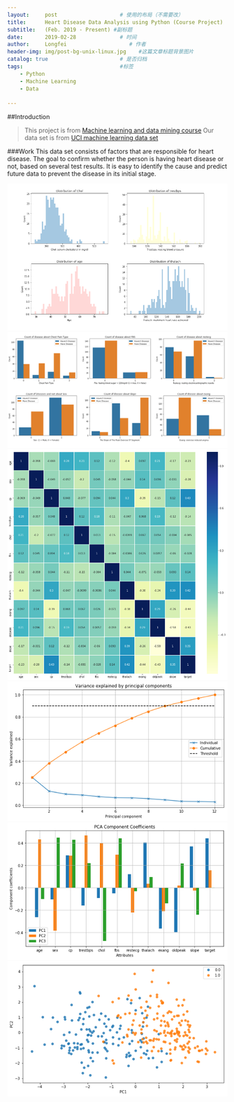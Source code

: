 ```yaml
---
layout:     post                    # 使用的布局（不需要改）
title:      Heart Disease Data Analysis using Python (Course Project)               # 标题 
subtitle:   (Feb. 2019 - Present) #副标题
date:       2019-02-28              # 时间
author:     Longfei                    # 作者
header-img: img/post-bg-unix-linux.jpg    #这篇文章标题背景图片
catalog: true                       # 是否归档
tags:                               #标签
    - Python
    - Machine Learning
    - Data
    
---
```


##Introduction
>This project is from [Machine learning and data mining course](http://www2.compute.dtu.dk/courses/02450/)
>Our data set is from [UCI machine learning data set](http://archive.ics.uci.edu/ml/datasets/statlog+(heart))

###Work
This data set consists of factors that are responsible for heart disease. The goal to confirm whether the person is having heart disease or not, based on several test results.  It is easy to identify the cause and predict future data to prevent the disease in its initial stage.


![](https://github.com/LF-Lin/LF-Lin.github.io/blob/master/img/ML-1.png)
![](https://github.com/LF-Lin/LF-Lin.github.io/blob/master/img/ML-2.png)
![](https://github.com/LF-Lin/LF-Lin.github.io/blob/master/img/ML-3.png)
![](https://github.com/LF-Lin/LF-Lin.github.io/blob/master/img/ML-4.png)
![](https://github.com/LF-Lin/LF-Lin.github.io/blob/master/img/ML-5.png)
![](https://github.com/LF-Lin/LF-Lin.github.io/blob/master/img/ML-6.png)
